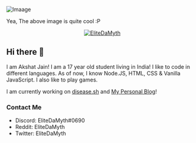 ![Imaage](https://github.com/EliteDaMyth/EliteDaMyth/blob/master/image.png?raw=true)

Yea, The above image is quite cool :P

<p align="center">
  <a href="https://elitedamyth.xyz/" target="_blank"><img src="https://github.com/EliteDaMyth/elitedamyth/blob/master/EliteDaMyth.png?raw=true" alt="EliteDaMyth"/></a>
</p>

## Hi there 👋
I am Akshat Jain! I am a 17 year old student living in India! I like to code in different languages. As of now, I know Node.JS, HTML, CSS & Vanilla JavaScript. I also like to play games.

I am currently working on [disease.sh](https://disease.sh) and [My Personal Blog](https://elitedamyth.xyz)!

### Contact Me
- Discord: EliteDaMyth#0690
- Reddit: EliteDaMyth
- Twitter: EliteDaMyth

